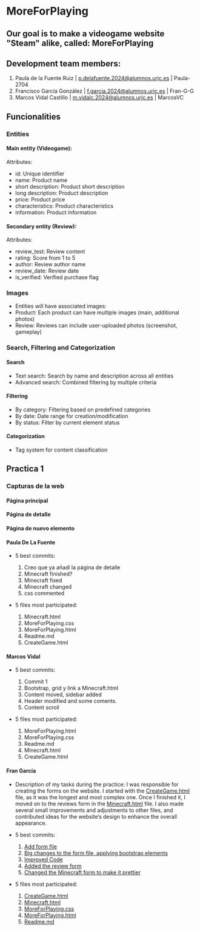 # MoreForPlaying

## Our goal is to make a videogame website "Steam" alike, called: MoreForPlaying

## Development team members:
1. Paula de la Fuente Ruiz	| p.delafuente.2024@alumnos.urjc.es	| Paula-2704
2. Francisco García González	| f.garcia.2024@alumnos.urjc.es	| Fran-G-G
3. Marcos Vidal Castillo |	m.vidalc.2024@alumnos.urjc.es	| MarcosVC

## Funcionalities

### Entities

#### Main entity (Videogame):
Attributes:

* id: Unique identifier 
* name: Product name
* short description: Product short description 
* long description: Product description 
* price: Product price 
* characteristics: Product characteristics
* information: Product information

#### Secondary entity (Review):
Attributes:

* review_test: Review content 
* rating: Score from 1 to 5 
* author: Review author name 
* review_date: Review date 
* is_verified: Verified purchase flag 

### Images
* Entities will have associated images:
* Product: Each product can have multiple images (main, additional photos)
* Review: Reviews can include user-uploaded photos (screenshot, gameplay)

### Search, Filtering and Categorization

#### Search
* Text search: Search by name and description across all entities
* Advanced search: Combined filtering by multiple criteria

#### Filtering
* By category: Filtering based on predefined categories
* By date: Date range for creation/modification
* By status: Filter by current element status

#### Categorization
* Tag system for content classification



## Practica 1


###

### Capturas de la web
#### Página principal

#### Página de detalle

#### Página de nuevo elemento


#### Paula De La Fuente

* 5 best commits:
  1. Creo que ya añadi la página de detalle
  2. Minecraft finished?
  3. Minecraft fixed
  4. Minecraft changed
  5. css commented
 
* 5 files most participated:
  1. Minecraft.html
  2. MoreForPlaying.css
  3. MoreForPlaying.html
  4. Readme.md
  5. CreateGame.html

#### Marcos Vidal 

* 5 best commits:
  1. Commit 1
  2. Bootstrap, grid y link a Minecraft.html
  3. Content moved, sidebar added
  4. Header modified and some coments.
  5. Content scroll
  
* 5 files most participated:
  1. MoreForPlaying.html
  2. MoreForPlaying.css
  3. Readme.md
  4. Minecraft.html
  5. CreateGame.html

#### Fran García
* Description of my tasks during the practice:
  I was responsible for creating the forms on the website. I started with the [CreateGame.html](./CreateGame.html) file, as it was the longest and most complex one. Once I finished it, I moved on to the reviews form in the [Minecraft.html](./Minecraft.html) file. I also made several small improvements and adjustments to other files, and contributed ideas for the website’s design to enhance the overall appearance.

* 5 best commits:
  1. [Add form file](https://github.com/CodeURJC-FW-2025-26/webapp10/commit/259a680dd422c788c3bb64688aaa05487387b1eb)
  2. [Big changes to the form file, applying bootstrap elements](https://github.com/CodeURJC-FW-2025-26/webapp10/commit/ebee7948065fe0907576df693345e7074882c5ad)
  3. [Improved Code](https://github.com/CodeURJC-FW-2025-26/webapp10/commit/27793e321a66c19c55dacec6728e89a99d394daa)
  4. [Added the review form](https://github.com/CodeURJC-FW-2025-26/webapp10/commit/bba2d6710eac8781a34f9ba9ece516df571f662f)
  5. [Changed the Minecraft form to make it prettier](https://github.com/CodeURJC-FW-2025-26/webapp10/commit/2dd0d319cb70b99070de850c2e3350ff56542274) 
  
* 5 files most participated:
  1. [CreateGame.html](./CreateGame.html)
  2. [Minecraft.html](./Minecraft.html)
  3. [MoreForPlaying.css](./MoreForPlaying.css)
  4. [MoreForPlaying.html](./MoreForPlaying.html)
  5. [Readme.md](Readme.md)
  